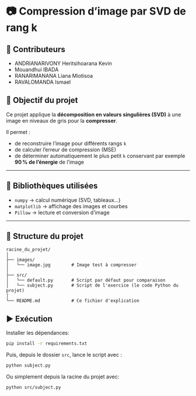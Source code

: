 # 📷 Compression d’image par SVD de rang k
<!-- Titre principal du projet -->

## 👥 Contributeurs
- ANDRIANARIVONY Heritsihoarana Kevin
- Mouandhui IBADA
- RANARIMANANA Liana Miotisoa
- RAVALOMANDA Ismael

## 🎯 Objectif du projet
Ce projet applique la **décomposition en valeurs singulières (SVD)** à une image en niveaux de gris pour la **compresser**.

Il permet :
- de reconstruire l’image pour différents rangs `k`
- de calculer l’erreur de compression (MSE)
- de déterminer automatiquement le plus petit `k` conservant par exemple **90 % de l’énergie** de l’image

---

## 🧰 Bibliothèques utilisées
- `numpy` → calcul numérique (SVD, tableaux…)
- `matplotlib` → affichage des images et courbes
- `Pillow` → lecture et conversion d’image

---

## 📁 Structure du projet

```text
racine_du_projet/
│
├── images/
│   └── image.jpg        # Image test à compresser
│
├── src/
│   └── default.py       # Script par défaut pour comparaison
│   └── subject.py       # Script de l'exercice (le code Python du projet)
│
└── README.md            # Ce fichier d'explication

```
## ▶️ Exécution

Installer les dépendances:

```bash
pip install -r requirements.txt
```

Puis, depuis le dossier `src`, lance le script avec :

```bash
python subject.py
```
Ou simplement depuis la racine du projet avec:

```bash
python src/subject.py